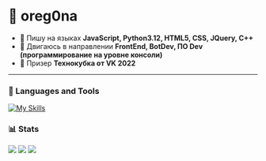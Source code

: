 # 🥑 oreg0na

- 🌱 Пишу на языках <b>JavaScript, Python3.12, HTML5, CSS, JQuery, C++</b>
- 💞️ Двигаюсь в направлении <b>FrontEnd, BotDev, ПО Dev (программирование на уровне консоли)</b>
- 👀 Призер <b>Технокубка от VK 2022</b>
  
---

### 🧰 Languages and Tools
[![My Skills](https://skillicons.dev/icons?i=py,pytorch,cpp,js,bots,html,css,scss,nodejs,vuejs,github,vscode,figma,bootstrap,mongodb,stackoverflow)](https://vk.com/official_hexvel)


### 📊 Stats
![](http://github-profile-summary-cards.vercel.app/api/cards/profile-details?username=oreg0na&theme=algolia)
![](http://github-profile-summary-cards.vercel.app/api/cards/most-commit-language?username=oreg0na&theme=algolia) 
![](http://github-profile-summary-cards.vercel.app/api/cards/stats?username=oreg0na&theme=algolia)
